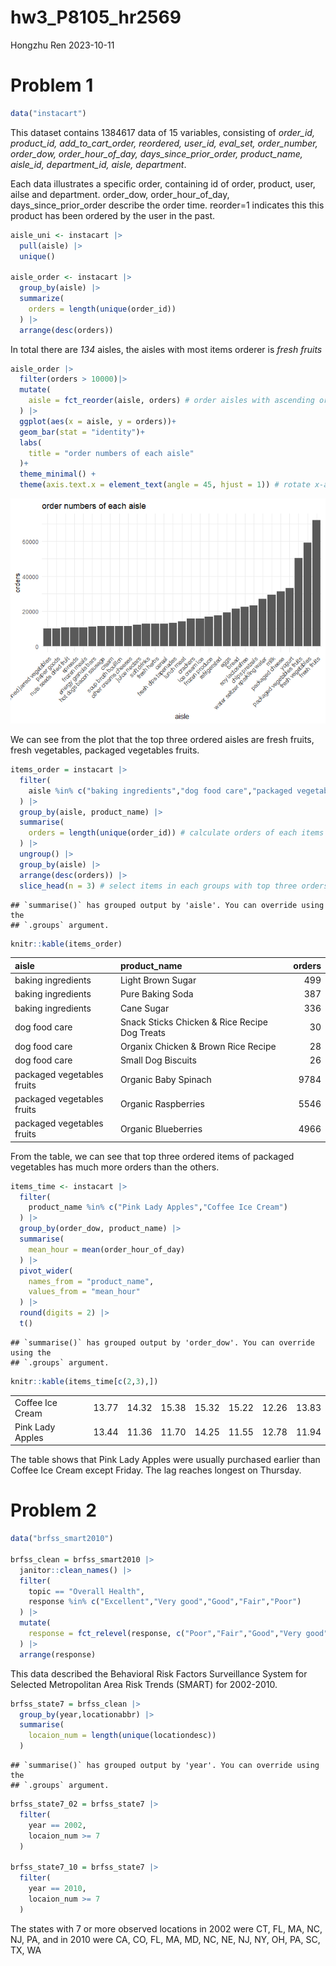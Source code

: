 hw3_P8105_hr2569
================
Hongzhu Ren
2023-10-11

# Problem 1

``` r
data("instacart")
```

This dataset contains 1384617 data of 15 variables, consisting of
*order_id, product_id, add_to_cart_order, reordered, user_id, eval_set,
order_number, order_dow, order_hour_of_day, days_since_prior_order,
product_name, aisle_id, department_id, aisle, department*.

Each data illustrates a specific order, containing id of order, product,
user, ailse and department. order_dow, order_hour_of_day,
days_since_prior_order describe the order time. reorder=1 indicates this
this product has been ordered by the user in the past.

``` r
aisle_uni <- instacart |> 
  pull(aisle) |> 
  unique()

aisle_order <- instacart |> 
  group_by(aisle) |> 
  summarize(
    orders = length(unique(order_id))
  ) |> 
  arrange(desc(orders))
```

In total there are *134* aisles, the aisles with most items orderer is
*fresh fruits*

``` r
aisle_order |> 
  filter(orders > 10000)|> 
  mutate(
    aisle = fct_reorder(aisle, orders) # order aisles with ascending order of order numbers
  ) |> 
  ggplot(aes(x = aisle, y = orders))+
  geom_bar(stat = "identity")+
  labs(
    title = "order numbers of each aisle"
  )+
  theme_minimal() +
  theme(axis.text.x = element_text(angle = 45, hjust = 1)) # rotate x-axis labels
```

![](p8105_hw3_hr2569_files/figure-gfm/aisle_plot-1.png)<!-- -->

We can see from the plot that the top three ordered aisles are fresh
fruits, fresh vegetables, packaged vegetables fruits.

``` r
items_order = instacart |> 
  filter(
    aisle %in% c("baking ingredients","dog food care","packaged vegetables fruits")
  ) |> 
  group_by(aisle, product_name) |> 
  summarise(
    orders = length(unique(order_id)) # calculate orders of each items
  ) |> 
  ungroup() |> 
  group_by(aisle) |> 
  arrange(desc(orders)) |> 
  slice_head(n = 3) # select items in each groups with top three orders
```

    ## `summarise()` has grouped output by 'aisle'. You can override using the
    ## `.groups` argument.

``` r
knitr::kable(items_order)
```

| aisle                      | product_name                                  | orders |
|:---------------------------|:----------------------------------------------|-------:|
| baking ingredients         | Light Brown Sugar                             |    499 |
| baking ingredients         | Pure Baking Soda                              |    387 |
| baking ingredients         | Cane Sugar                                    |    336 |
| dog food care              | Snack Sticks Chicken & Rice Recipe Dog Treats |     30 |
| dog food care              | Organix Chicken & Brown Rice Recipe           |     28 |
| dog food care              | Small Dog Biscuits                            |     26 |
| packaged vegetables fruits | Organic Baby Spinach                          |   9784 |
| packaged vegetables fruits | Organic Raspberries                           |   5546 |
| packaged vegetables fruits | Organic Blueberries                           |   4966 |

From the table, we can see that top three ordered items of packaged
vegetables has much more orders than the others.

``` r
items_time <- instacart |> 
  filter(
    product_name %in% c("Pink Lady Apples","Coffee Ice Cream")
  ) |> 
  group_by(order_dow, product_name) |> 
  summarise(
    mean_hour = mean(order_hour_of_day)
  ) |> 
  pivot_wider(
    names_from = "product_name",
    values_from = "mean_hour"
  ) |> 
  round(digits = 2) |> 
  t()
```

    ## `summarise()` has grouped output by 'order_dow'. You can override using the
    ## `.groups` argument.

``` r
knitr::kable(items_time[c(2,3),])
```

|                  |       |       |       |       |       |       |       |
|:-----------------|------:|------:|------:|------:|------:|------:|------:|
| Coffee Ice Cream | 13.77 | 14.32 | 15.38 | 15.32 | 15.22 | 12.26 | 13.83 |
| Pink Lady Apples | 13.44 | 11.36 | 11.70 | 14.25 | 11.55 | 12.78 | 11.94 |

The table shows that Pink Lady Apples were usually purchased earlier
than Coffee Ice Cream except Friday. The lag reaches longest on
Thursday.

# Problem 2

``` r
data("brfss_smart2010") 

brfss_clean = brfss_smart2010 |> 
  janitor::clean_names() |> 
  filter(
    topic == "Overall Health",
    response %in% c("Excellent","Very good","Good","Fair","Poor")
  ) |> 
  mutate(
    response = fct_relevel(response, c("Poor","Fair","Good","Very good","Excellent"))
  ) |> 
  arrange(response)
```

This data described the Behavioral Risk Factors Surveillance System for
Selected Metropolitan Area Risk Trends (SMART) for 2002-2010.

``` r
brfss_state7 = brfss_clean |> 
  group_by(year,locationabbr) |> 
  summarise(
    locaion_num = length(unique(locationdesc))
  )
```

    ## `summarise()` has grouped output by 'year'. You can override using the
    ## `.groups` argument.

``` r
brfss_state7_02 = brfss_state7 |> 
  filter(
    year == 2002,
    locaion_num >= 7
  )

brfss_state7_10 = brfss_state7 |> 
  filter(
    year == 2010,
    locaion_num >= 7
  )
```

The states with 7 or more observed locations in 2002 were CT, FL, MA,
NC, NJ, PA, and in 2010 were CA, CO, FL, MA, MD, NC, NE, NJ, NY, OH, PA,
SC, TX, WA
